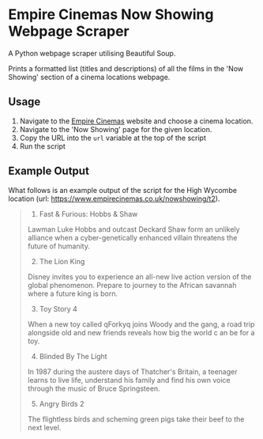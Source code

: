 # Empire Cinemas Now Showing Webpage Scraper
A Python webpage scraper utilising Beautiful Soup.

Prints a formatted list (titles and descriptions) of all the films in the 'Now Showing' section of a cinema locations webpage.

## Usage
1. Navigate to the [Empire Cinemas](https://www.empirecinemas.co.uk/) website and choose a cinema location.
2. Navigate to the 'Now Showing' page for the given location.
3. Copy the URL into the `url` variable at the top of the script
4. Run the script

## Example Output
What follows is an example output of the script for the High Wycombe location (url: https://www.empirecinemas.co.uk/nowshowing/t2).

>1) Fast & Furious: Hobbs & Shaw                                                                                              
>                                                                                                                             
>Lawman Luke Hobbs and outcast Deckard Shaw form an unlikely alliance when a cyber-genetically enhanced villain threatens the 
>future of humanity.                                                                                                          
>                                                                                                                             
>2) The Lion King                                                                                                             
>                                                                                                                             
>Disney invites you to experience an all-new live action version of the global phenomenon.  Prepare to journey to the African 
>savannah where a future king is born.                                                                                        
>                                                                                                                             
>3) Toy Story 4                                                                                                               
>                                                                                                                             
>When a new toy called qForkyq joins Woody and the gang, a road trip alongside old and new friends reveals how big the world c
>an be for a toy.                                                                                                             
>                                                                                                                             
>4) Blinded By The Light                                                                                                      
>                                                                                                                             
>In 1987 during the austere days of Thatcher's Britain, a teenager learns to live life, understand his family and find his own
> voice through the music of Bruce Springsteen.                                                                               
>                                                                                                                             
>5) Angry Birds 2                                                                                                             
>                                                                                                                             
>The flightless birds and scheming green pigs take their beef to the next level.
